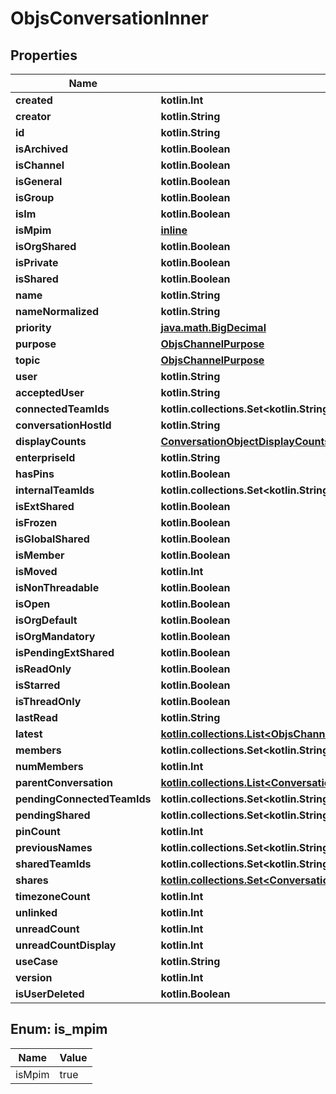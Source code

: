 
# ObjsConversationInner

## Properties
Name | Type | Description | Notes
------------ | ------------- | ------------- | -------------
**created** | **kotlin.Int** |  | 
**creator** | **kotlin.String** |  | 
**id** | **kotlin.String** |  | 
**isArchived** | **kotlin.Boolean** |  | 
**isChannel** | **kotlin.Boolean** |  | 
**isGeneral** | **kotlin.Boolean** |  | 
**isGroup** | **kotlin.Boolean** |  | 
**isIm** | **kotlin.Boolean** |  | 
**isMpim** | [**inline**](#IsMpim) |  | 
**isOrgShared** | **kotlin.Boolean** |  | 
**isPrivate** | **kotlin.Boolean** |  | 
**isShared** | **kotlin.Boolean** |  | 
**name** | **kotlin.String** |  | 
**nameNormalized** | **kotlin.String** |  | 
**priority** | [**java.math.BigDecimal**](java.math.BigDecimal.md) |  | 
**purpose** | [**ObjsChannelPurpose**](ObjsChannelPurpose.md) |  | 
**topic** | [**ObjsChannelPurpose**](ObjsChannelPurpose.md) |  | 
**user** | **kotlin.String** |  | 
**acceptedUser** | **kotlin.String** |  |  [optional]
**connectedTeamIds** | **kotlin.collections.Set&lt;kotlin.String&gt;** |  |  [optional]
**conversationHostId** | **kotlin.String** |  |  [optional]
**displayCounts** | [**ConversationObjectDisplayCounts**](ConversationObjectDisplayCounts.md) |  |  [optional]
**enterpriseId** | **kotlin.String** |  |  [optional]
**hasPins** | **kotlin.Boolean** |  |  [optional]
**internalTeamIds** | **kotlin.collections.Set&lt;kotlin.String&gt;** |  |  [optional]
**isExtShared** | **kotlin.Boolean** |  |  [optional]
**isFrozen** | **kotlin.Boolean** |  |  [optional]
**isGlobalShared** | **kotlin.Boolean** |  |  [optional]
**isMember** | **kotlin.Boolean** |  |  [optional]
**isMoved** | **kotlin.Int** |  |  [optional]
**isNonThreadable** | **kotlin.Boolean** |  |  [optional]
**isOpen** | **kotlin.Boolean** |  |  [optional]
**isOrgDefault** | **kotlin.Boolean** |  |  [optional]
**isOrgMandatory** | **kotlin.Boolean** |  |  [optional]
**isPendingExtShared** | **kotlin.Boolean** |  |  [optional]
**isReadOnly** | **kotlin.Boolean** |  |  [optional]
**isStarred** | **kotlin.Boolean** |  |  [optional]
**isThreadOnly** | **kotlin.Boolean** |  |  [optional]
**lastRead** | **kotlin.String** |  |  [optional]
**latest** | [**kotlin.collections.List&lt;ObjsChannelLatestInner&gt;**](ObjsChannelLatestInner.md) |  |  [optional]
**members** | **kotlin.collections.Set&lt;kotlin.String&gt;** |  |  [optional]
**numMembers** | **kotlin.Int** |  |  [optional]
**parentConversation** | [**kotlin.collections.List&lt;ConversationObjectParentConversationInner&gt;**](ConversationObjectParentConversationInner.md) |  |  [optional]
**pendingConnectedTeamIds** | **kotlin.collections.Set&lt;kotlin.String&gt;** |  |  [optional]
**pendingShared** | **kotlin.collections.Set&lt;kotlin.String&gt;** |  |  [optional]
**pinCount** | **kotlin.Int** |  |  [optional]
**previousNames** | **kotlin.collections.Set&lt;kotlin.String&gt;** |  |  [optional]
**sharedTeamIds** | **kotlin.collections.Set&lt;kotlin.String&gt;** |  |  [optional]
**shares** | [**kotlin.collections.Set&lt;ConversationIMChannelObjectFromConversationsMethodsSharesInner&gt;**](ConversationIMChannelObjectFromConversationsMethodsSharesInner.md) |  |  [optional]
**timezoneCount** | **kotlin.Int** |  |  [optional]
**unlinked** | **kotlin.Int** |  |  [optional]
**unreadCount** | **kotlin.Int** |  |  [optional]
**unreadCountDisplay** | **kotlin.Int** |  |  [optional]
**useCase** | **kotlin.String** |  |  [optional]
**version** | **kotlin.Int** |  |  [optional]
**isUserDeleted** | **kotlin.Boolean** |  |  [optional]


<a name="IsMpim"></a>
## Enum: is_mpim
Name | Value
---- | -----
isMpim | true



